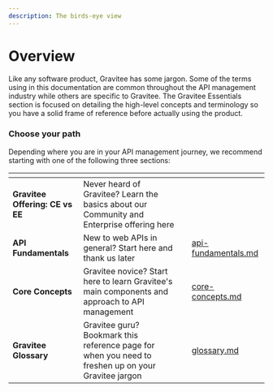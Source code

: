 ```yaml
---
description: The birds-eye view
---
```


# Overview

Like any software product, Gravitee has some jargon. Some of the terms using in this documentation are common throughout the API management industry while others are specific to Gravitee. The Gravitee Essentials section is focused on detailing the high-level concepts and terminology so you have a solid frame of reference before actually using the product.

### Choose your path

Depending where you are in your API management journey, we recommend starting with one of the following three sections:

<table data-card-size="large" data-view="cards"><thead><tr><th></th><th></th><th></th><th data-type="content-ref"></th></tr></thead><tbody><tr><td><strong>Gravitee Offering: CE vs EE</strong></td><td>Never heard of Gravitee? Learn the basics about our Community and Enterprise offering here</td><td></td><td></td></tr><tr><td><strong>API Fundamentals</strong></td><td>New to web APIs in general? Start here and thank us later</td><td></td><td><a href="api-fundamentals.md">api-fundamentals.md</a></td></tr><tr><td><strong>Core Concepts</strong></td><td>Gravitee novice? Start here to learn Gravitee's main components and approach to API management</td><td></td><td><a href="core-concepts.md">core-concepts.md</a></td></tr><tr><td><strong>Gravitee Glossary</strong></td><td>Gravitee guru? Bookmark this reference page for when you need to freshen up on your Gravitee jargon</td><td></td><td><a href="glossary.md">glossary.md</a></td></tr></tbody></table>
